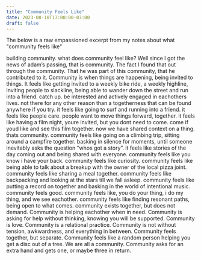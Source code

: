 ```yaml
---
title: "Community Feels Like"
date: 2023-08-10T17:00:00-07:00
draft: false
---
```


The below is a raw empassioned excerpt from my notes about what "community feels like"

building community. what does community feel like? Well since I got the news of adam’s passing, that is community. The fact I found that out through the community. That he was part of this community, that he contributed to it. Community is when things are happening, being invited to things. It feels like getting invited to a weekly bike ride, a weekly highline, inviting people to slackline, being able to wander down the street and run into a friend. catch up. be interested and actively engaged in eachothers lives. not there for any other reason than a togetherness that can be found anywhere if you try. it feels like going to surf and running into a friend. it feels like people care. people want to move things forward, together. it feels like having a film night, youre invited, but you dont need to come. come if youd like and see this film together. now we have shared context on a thing. thats community. community feels like going on a climbing trip, sitting around a campfire together. basking in silence for moments, until someone inevitably asks the question “whos got a story”. it feels like stories of the day coming out and being shared with everyone. community feels like you know i have your back. community feels like curiosity. community feels like being able to talk about a breakup with the owner of the local pizza joint. community feels like sharing a meal together. community feels like backpacking and looking at the stars till we fall asleep. community feels like putting a record on together and basking in the world of intentional music. community feels good. community feels like, you do your thing, i do my thing, and we see eachother. community feels like finding resonant paths, being open to what comes. community exists together, but does not demand. Community is helping eachother when in need. Community is asking for help without thinking, knowing you will be supported. Community is love. Community is a relational practice. Community is not without tension, awkwardness, and everything in between. Community feels together, but separate. Community feels like a random person helping you get a disc out of a tree. We are all a community. Community asks for an extra hand and gets one, or maybe three in return.